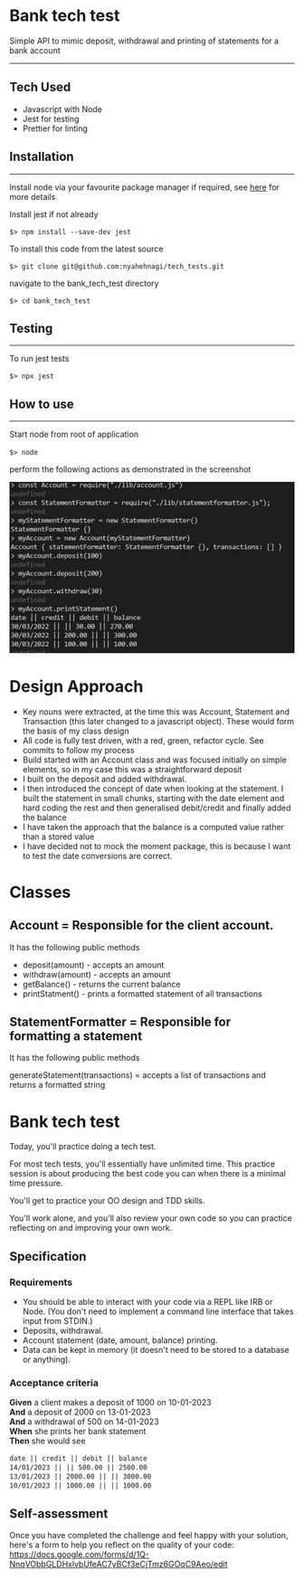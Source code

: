# Bank tech test

Simple API to mimic deposit, withdrawal and printing of statements for a bank account

--------------
## Tech Used

- Javascript with Node
- Jest for testing
- Prettier for linting

## Installation

---

Install node via your favourite package manager if required, see [here](https://nodejs.org/en/ "Node") for more details

Install jest if not already

```
$> npm install --save-dev jest
```

To install this code from the latest source

```
$> git clone git@github.com:nyahehnagi/tech_tests.git

```

navigate to the bank_tech_test directory

```
$> cd bank_tech_test
```

## Testing

---

To run jest tests

```
$> npx jest
```

## How to use

---

Start node from root of application

`$> node`

perform the following actions as demonstrated in the screenshot

![alt text](https://github.com/nyahehnagi/tech_tests/blob/main/bank_tech_test/docs/bank_tech_test_screenshot.png)

# Design Approach

- Key nouns were extracted, at the time this was Account, Statement and Transaction (this later changed to a javascript object). These would form the basis of my class design
- All code is fully test driven, with a red, green, refactor cycle. See commits to follow my process
- Build started with an Account class and was focused initially on simple elements, so in my case this was a straightforward deposit
- I built on the deposit and added withdrawal.
- I then introduced the concept of date when looking at the statement. I built the statement in small chunks, starting with the date element and hard coding the rest and then generalised debit/credit and finally added the balance
- I have taken the approach that the balance is a computed value rather than a stored value
- I have decided not to mock the moment package, this is because I want to test the date conversions are correct.

# Classes
## Account = Responsible for the client account.

It has the following public methods
- deposit(amount) - accepts an amount
- withdraw(amount) - accepts an amount 
- getBalance() - returns the current balance
- printStatment() - prints a formatted statement of all transactions
## StatementFormatter = Responsible for formatting a statement
It has the following public methods

generateStatement(transactions) = accepts a list of transactions and returns a formatted string 


# Bank tech test

Today, you'll practice doing a tech test.

For most tech tests, you'll essentially have unlimited time. This practice session is about producing the best code you can when there is a minimal time pressure.

You'll get to practice your OO design and TDD skills.

You'll work alone, and you'll also review your own code so you can practice reflecting on and improving your own work.

## Specification

### Requirements

- You should be able to interact with your code via a REPL like IRB or Node. (You don't need to implement a command line interface that takes input from STDIN.)
- Deposits, withdrawal.
- Account statement (date, amount, balance) printing.
- Data can be kept in memory (it doesn't need to be stored to a database or anything).

### Acceptance criteria

**Given** a client makes a deposit of 1000 on 10-01-2023  
**And** a deposit of 2000 on 13-01-2023  
**And** a withdrawal of 500 on 14-01-2023  
**When** she prints her bank statement  
**Then** she would see

```
date || credit || debit || balance
14/01/2023 || || 500.00 || 2500.00
13/01/2023 || 2000.00 || || 3000.00
10/01/2023 || 1000.00 || || 1000.00
```

## Self-assessment

Once you have completed the challenge and feel happy with your solution, here's a form to help you reflect on the quality of your code: https://docs.google.com/forms/d/1Q-NnqVObbGLDHxlvbUfeAC7yBCf3eCjTmz6GOqC9Aeo/edit
